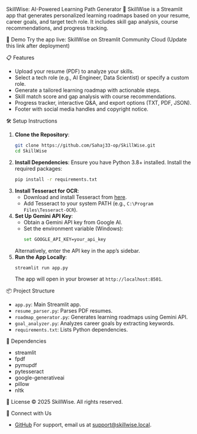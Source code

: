 SkillWise: AI-Powered Learning Path Generator 🧠
SkillWise is a Streamlit app that generates personalized learning roadmaps based on your resume, career goals, and target tech role. It includes skill gap analysis, course recommendations, and progress tracking.

🚀 Demo
Try the app live: SkillWise on Streamlit Community Cloud (Update this link after deployment)

📋 Features
- Upload your resume (PDF) to analyze your skills.
- Select a tech role (e.g., AI Engineer, Data Scientist) or specify a custom role.
- Generate a tailored learning roadmap with actionable steps.
- Skill match score and gap analysis with course recommendations.
- Progress tracker, interactive Q&A, and export options (TXT, PDF, JSON).
- Footer with social media handles and copyright notice.

🛠️ Setup Instructions
1. **Clone the Repository**:
   ```bash
   git clone https://github.com/Sahaj33-op/SkillWise.git
   cd SkillWise
   ```
2. **Install Dependencies**:
   Ensure you have Python 3.8+ installed.
   Install the required packages:
   ```bash
   pip install -r requirements.txt
   ```
3. **Install Tesseract for OCR**:
   - Download and install Tesseract from [here](https://github.com/UB-Mannheim/tesseract/wiki).
   - Add Tesseract to your system PATH (e.g., `C:\Program Files\Tesseract-OCR`).
4. **Set Up Gemini API Key**:
   - Obtain a Gemini API key from Google AI.
   - Set the environment variable (Windows):
     ```bash
     set GOOGLE_API_KEY=your_api_key
     ```
   Alternatively, enter the API key in the app’s sidebar.
5. **Run the App Locally**:
   ```bash
   streamlit run app.py
   ```
   The app will open in your browser at `http://localhost:8501`.

📦 Project Structure
- `app.py`: Main Streamlit app.
- `resume_parser.py`: Parses PDF resumes.
- `roadmap_generator.py`: Generates learning roadmaps using Gemini API.
- `goal_analyzer.py`: Analyzes career goals by extracting keywords.
- `requirements.txt`: Lists Python dependencies.

📄 Dependencies
- streamlit
- fpdf
- pymupdf
- pytesseract
- google-generativeai
- pillow
- nltk

📜 License
© 2025 SkillWise. All rights reserved.

📱 Connect with Us
- [GitHub](https://github.com/Sahaj33-op/)
For support, email us at support@skillwise.local.